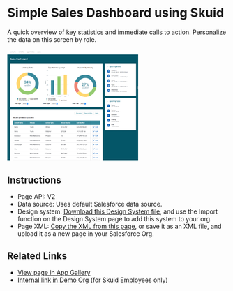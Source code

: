 # Simple Sales Dashboard using Skuid 

A quick overview of key statistics and immediate calls to action.  Personalize the data on this screen by role. 

<img src="simpleDashboard.png" width="300"></img>

## Instructions
- Page API:  V2
- Data source: Uses default Salesforce data source.   
- Design system: [Download this Design System file](https://github.com/skuid/SamplePages/blob/master/Use_Cases/SamplePages.designsystem), and use the Import function on the Design System page to add this system to your org. 
- Page XML:  [Copy the XML from this page](Dashboard.xml), or save it as an XML file, and upload it as a new page in your Salesforce Org.  


## Related Links
- [View page in App Gallery](https://portal.skuidsite.com/designsystem/samplepages/preview/simpledashboard)
- [Internal link in Demo Org](https://skuid-demo--skuid.na37.visual.force.com/apex/skuid__ui?page=SamplePages_Dashboard) (for Skuid Employees only)

